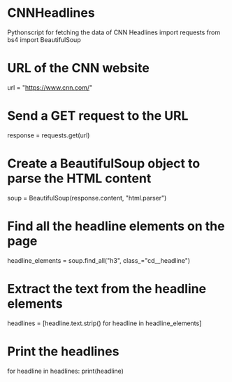 # CNNHeadlines
Pythonscript for fetching the data of CNN Headlines
import requests
from bs4 import BeautifulSoup

# URL of the CNN website
url = "https://www.cnn.com/"

# Send a GET request to the URL
response = requests.get(url)

# Create a BeautifulSoup object to parse the HTML content
soup = BeautifulSoup(response.content, "html.parser")

# Find all the headline elements on the page
headline_elements = soup.find_all("h3", class_="cd__headline")

# Extract the text from the headline elements
headlines = [headline.text.strip() for headline in headline_elements]

# Print the headlines
for headline in headlines:
    print(headline)
